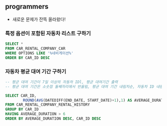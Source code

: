 ## programmers 
- 새로운 문제가 잔뜩 올라왔다! 
### 특정 옵션이 포함된 자동차 리스트 구하기
```sql
SELECT *
FROM CAR_RENTAL_COMPANY_CAR 
WHERE OPTIONS LIKE '%네비게이션%'
ORDER BY CAR_ID DESC
```

### 자동차 평균 대여 기간 구하기
```sql
-- 평균 대여 기간이 7일 이상의 자동차 IDl, 평균 대여기간 출력 
-- 평균 대여 기간은 소숫점 둘째자리에서 반올림, 평균 대여 기간 내림차순, 자동차 ID 내림차순 

SELECT CAR_ID,
        ROUND(AVG(DATEDIFF(END_DATE, START_DATE)+1),1) AS AVERAGE_DURATION # 17일에 빌려서 17일에 반납하면 하루라고 쳐야하기 때문에 +1일 
FROM CAR_RENTAL_COMPANY_RENTAL_HISTORY 
GROUP BY CAR_ID
HAVING AVERAGE_DURATION > 6
ORDER BY AVERAGE_DURATION DESC, CAR_ID DESC
```
